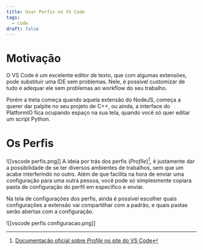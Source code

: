```yaml
---
title: Usar Perfis no VS Code
tags:
  - code
draft: false
---
```

# Motivação
O VS Code é um excelente editor de texto, que com algumas extensões, pode substituir uma IDE sem problemas. Nele, é possível customizar de tudo e adequar ele sem problemas ao workflow do seu trabalho.

Porém a treta começa quando aquela extensão do NodeJS, começa a querer dar palpite no seu projeto de C++, ou ainda, a interface do PlatformIO fica ocupando espaço na sua tela, quando você só quer editar um script Python.

# Os Perfis
![[vscode perfis.png]]
A ideia por trás dos perfis (*Profile*)[^doc-profile], é justamente dar a possibilidade de se ter diversos ambientes de trabalhos, sem que um acabe interferindo no outro. Além de que facilita na hora de enviar uma configuração para uma outra pessoa, você pode só simplesmente copiara  pasta de configuração do perfil em específico e enviar.

[^doc-profile]: [Documentação oficial sobre *Profile* no site do VS Code](https://code.visualstudio.com/docs/editor/profiles)

Na tela de configurações dos perfis, ainda é possível escolher quais configurações a extensão vai compartilhar com a padrão, e quais pastas serão abertas com a configuração.

![[vscode perfis configuracao.png]]